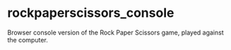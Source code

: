 # rockpaperscissors_console
Browser console version of the Rock Paper Scissors game, played against the computer.
